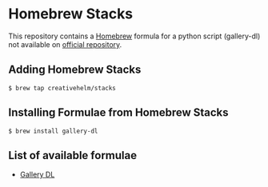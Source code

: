 # Homebrew Stacks
This repository contains a [Homebrew](https://brew.sh) formula for a python script (gallery-dl) not available on [official repository](https://formulae.brew.sh/formula/).

## Adding Homebrew Stacks
```
$ brew tap creativehelm/stacks
```

## Installing Formulae from Homebrew Stacks
```
$ brew install gallery-dl
```

## List of available formulae
- [Gallery DL](https://github.com/mikf/gallery-dl)
